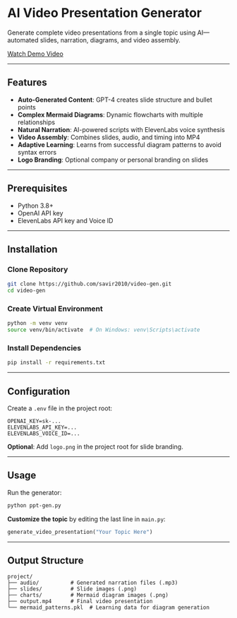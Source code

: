# AI Video Presentation Generator

Generate complete video presentations from a single topic using AI—automated slides, narration, diagrams, and video assembly.

[Watch Demo Video](https://www.youtube.com/watch?v=oJbCWTZbRz4)

---

## Features

- **Auto-Generated Content**: GPT-4 creates slide structure and bullet points
- **Complex Mermaid Diagrams**: Dynamic flowcharts with multiple relationships
- **Natural Narration**: AI-powered scripts with ElevenLabs voice synthesis
- **Video Assembly**: Combines slides, audio, and timing into MP4
- **Adaptive Learning**: Learns from successful diagram patterns to avoid syntax errors
- **Logo Branding**: Optional company or personal branding on slides

---

## Prerequisites

- Python 3.8+
- OpenAI API key
- ElevenLabs API key and Voice ID

---

## Installation

### Clone Repository

```bash
git clone https://github.com/savir2010/video-gen.git
cd video-gen
```

### Create Virtual Environment

```bash
python -m venv venv
source venv/bin/activate  # On Windows: venv\Scripts\activate
```

### Install Dependencies

```bash
pip install -r requirements.txt
```

---

## Configuration

Create a `.env` file in the project root:

```env
OPENAI_KEY=sk-...
ELEVENLABS_API_KEY=...
ELEVENLABS_VOICE_ID=...
```

**Optional**: Add `logo.png` in the project root for slide branding.

---

## Usage

Run the generator:

```bash
python ppt-gen.py
```

**Customize the topic** by editing the last line in `main.py`:

```python
generate_video_presentation("Your Topic Here")
```

---

## Output Structure

```
project/
├── audio/          # Generated narration files (.mp3)
├── slides/         # Slide images (.png)
├── charts/         # Mermaid diagram images (.png)
├── output.mp4      # Final video presentation
└── mermaid_patterns.pkl  # Learning data for diagram generation
```

